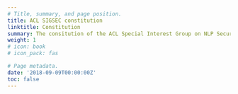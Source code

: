 ```yaml
---
# Title, summary, and page position.
title: ACL SIGSEC constitution
linktitle: Constitution
summary: The consitution of the ACL Special Interest Group on NLP Security
weight: 1
# icon: book
# icon_pack: fas

# Page metadata.
date: '2018-09-09T00:00:00Z'
toc: false
---
```

